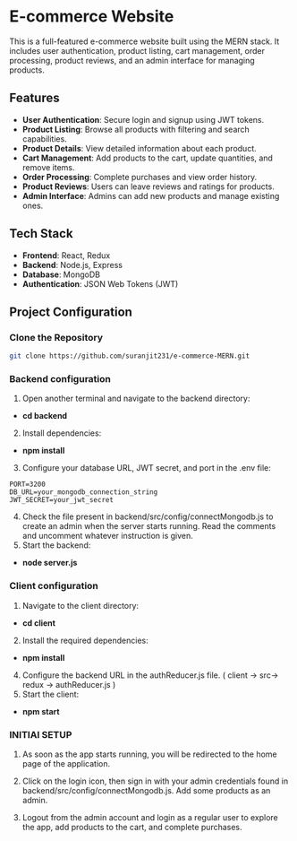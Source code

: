 # E-commerce Website

This is a full-featured e-commerce website built using the MERN stack. It includes user authentication, product listing, cart management, order processing, product reviews, and an admin interface for managing products.

## Features

- **User Authentication**: Secure login and signup using JWT tokens.
- **Product Listing**: Browse all products with filtering and search capabilities.
- **Product Details**: View detailed information about each product.
- **Cart Management**: Add products to the cart, update quantities, and remove items.
- **Order Processing**: Complete purchases and view order history.
- **Product Reviews**: Users can leave reviews and ratings for products.
- **Admin Interface**: Admins can add new products and manage existing ones.

## Tech Stack

- **Frontend**: React, Redux
- **Backend**: Node.js, Express
- **Database**: MongoDB
- **Authentication**: JSON Web Tokens (JWT)

## Project Configuration

### Clone the Repository

```sh
git clone https://github.com/suranjit231/e-commerce-MERN.git
```
### Backend configuration
1. Open another terminal and navigate to the backend directory:
- **cd backend**
2. Install dependencies:
- **npm install**
3. Configure your database URL, JWT secret, and port in the .env file:
```
PORT=3200
DB_URL=your_mongodb_connection_string
JWT_SECRET=your_jwt_secret
```
4. Check the file present in backend/src/config/connectMongodb.js to create an admin when the server starts running. Read the comments and uncomment whatever instruction is given.
5. Start the backend:
- **node server.js**

### Client configuration
1. Navigate to the client directory:
- **cd client**
2. Install the required dependencies:
- **npm install**
4. Configure the backend URL in the authReducer.js file. ( client -> src-> redux -> authReducer.js )
5. Start the client:
- **npm start**

### INITIAl SETUP
1. As soon as the app starts running, you will be redirected to the home page of the application.

2. Click on the login icon, then sign in with your admin credentials found in backend/src/config/connectMongodb.js.
Add some products as an admin.

3. Logout from the admin account and login as a regular user to explore the app, add products to the cart, and complete purchases.

